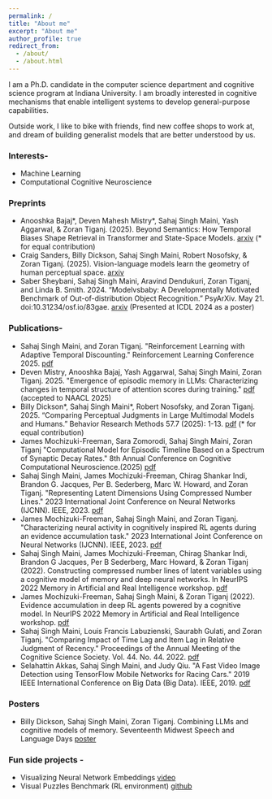 ```yaml
---
permalink: /
title: "About me"
excerpt: "About me"
author_profile: true
redirect_from: 
  - /about/
  - /about.html
---
```


I am a Ph.D. candidate in the computer science department and cognitive science program at Indiana University. I am broadly interested in cognitive mechanisms that enable intelligent systems to develop general-purpose capabilities.

Outside work, I like to bike with friends, find new coffee shops to work at, and dream of building generalist models that are better understood by us.	 
  
### Interests-	 
- Machine Learning	 
- Computational Cognitive Neuroscience

### Preprints
- Anooshka Bajaj\*, Deven Mahesh Mistry\*, Sahaj Singh Maini, Yash Aggarwal, & Zoran Tiganj. (2025). Beyond Semantics: How Temporal Biases Shape Retrieval in Transformer and State-Space Models. [arxiv](https://arxiv.org/abs/2510.22752) (* for equal contribution)
- Craig Sanders, Billy Dickson, Sahaj Singh Maini, Robert Nosofsky, & Zoran Tiganj. (2025). Vision-language models learn the geometry of human perceptual space. [arxiv](https://arxiv.org/abs/2510.20859)
- Saber Sheybani, Sahaj Singh Maini, Aravind Dendukuri, Zoran Tiganj, and Linda B. Smith. 2024. “Modelvsbaby: A Developmentally Motivated Benchmark of Out-of-distribution Object Recognition.” PsyArXiv. May 21. doi:10.31234/osf.io/83gae. [arxiv](https://osf.io/preprints/psyarxiv/83gae) (Presented at ICDL 2024 as a poster)

### Publications-
- Sahaj Singh Maini, and Zoran Tiganj. "Reinforcement Learning with Adaptive Temporal Discounting." Reinforcement Learning Conference 2025. [pdf](https://openreview.net/forum?id=PySTNiHvFI)
- Deven Mistry, Anooshka Bajaj, Yash Aggarwal, Sahaj Singh Maini, Zoran Tiganj. 2025. "Emergence of episodic memory in LLMs: Characterizing changes in temporal structure of attention scores during training." [pdf](https://aclanthology.org/2025.naacl-long.448/) (accepted to NAACL 2025)
- Billy Dickson\*, Sahaj Singh Maini\*, Robert Nosofsky, and Zoran Tiganj. 2025. “Comparing Perceptual Judgments in Large Multimodal Models and Humans.” Behavior Research Methods 57.7 (2025): 1-13. [pdf](https://link.springer.com/article/10.3758/s13428-025-02728-w) (* for equal contribution)
- James Mochizuki-Freeman, Sara Zomorodi, Sahaj Singh Maini, Zoran Tiganj "Computational Model for Episodic Timeline Based on a Spectrum of Synaptic Decay Rates." 8th Annual Conference on Cognitive Computational Neuroscience.(2025) [pdf](https://openreview.net/forum?id=4naoku2Ak0)
- Sahaj Singh Maini, James Mochizuki-Freeman, Chirag Shankar Indi, Brandon G. Jacques, Per B. Sederberg, Marc W. Howard, and Zoran Tiganj. "Representing Latent Dimensions Using Compressed Number Lines." 2023 International Joint Conference on Neural Networks (IJCNN). IEEE, 2023. [pdf](https://ieeexplore.ieee.org/document/10190998)
- James Mochizuki-Freeman, Sahaj Singh Maini, and Zoran Tiganj. "Characterizing neural activity in cognitively inspired RL agents during an evidence accumulation task." 2023 International Joint Conference on Neural Networks (IJCNN). IEEE, 2023. [pdf](https://ieeexplore.ieee.org/document/10191578)
- Sahaj Singh Maini, James Mochizuki-Freeman, Chirag Shankar Indi, Brandon G Jacques, Per B Sederberg, Marc Howard, & Zoran Tiganj (2022). Constructing compressed number lines of latent variables using a cognitive model of memory and deep neural networks. In NeurIPS 2022 Memory in Artificial and Real Intelligence workshop. [pdf](https://memari-workshop.github.io/papers/paper_42.pdf)
- James Mochizuki-Freeman, Sahaj Singh Maini, & Zoran Tiganj (2022). Evidence accumulation in deep RL agents powered by a cognitive model. In NeurIPS 2022 Memory in Artificial and Real Intelligence workshop. [pdf](https://memari-workshop.github.io/papers/paper_39.pdf)
- Sahaj Singh Maini,  Louis Francis Labuzienski, Saurabh Gulati, and Zoran Tiganj. "Comparing Impact of Time Lag and Item Lag in Relative Judgment of Recency." Proceedings of the Annual Meeting of the Cognitive Science Society. Vol. 44. No. 44. 2022. [pdf](https://escholarship.org/uc/item/1v9795cd)
- Selahattin Akkas, Sahaj Singh Maini, and Judy Qiu. "A Fast Video Image Detection using TensorFlow Mobile Networks for Racing Cars." 2019 IEEE International Conference on Big Data (Big Data). IEEE, 2019. [pdf](https://ieeexplore.ieee.org/abstract/document/9005689)

### Posters
- Billy Dickson, Sahaj Singh Maini, Zoran Tiganj. Combining LLMs and cognitive models of memory. Seventeenth Midwest Speech and Language Days [poster](https://dickson.ai/assets/SITH_POSTER_UofM.pdf)

### Fun side projects -
- Visualizing Neural Network Embeddings [video](https://www.youtube.com/watch?v=Gcj6ArmyZog)
- Visual Puzzles Benchmark (RL environment) [github](https://github.com/Sahaj09/Visual-Puzzles)

